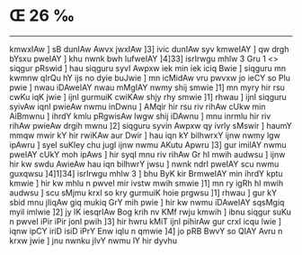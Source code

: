 # Œ 26 ‰
---
kmwxIAw ] sB dunIAw Awvx jwxIAw ]3] ivic dunIAw syv kmweIAY ]
qw drgh bYsxu pweIAY ] khu nwnk bwh lufweIAY ]4]33]
isrIrwgu mhlw 3 Gru 1
<> siqgur pRswid ]
hau siqguru syvI Awpxw iek min iek iciq Bwie ] siqguru
mn kwmnw qIrQu hY ijs no dyie buJwie ] mn icMidAw vru pwvxw jo ieCY so
Plu pwie ] nwau iDAweIAY nwau mMgIAY nwmy shij smwie ]1] mn myry hir
rsu cwKu iqK jwie ] ijnI gurmuiK cwiKAw shjy rhy smwie ]1] rhwau ]
ijnI siqguru syivAw iqnI pwieAw nwmu inDwnu ] AMqir hir rsu riv
rihAw cUkw min AiBmwnu ] ihrdY kmlu pRgwisAw lwgw shij iDAwnu ]
mnu inrmlu hir riv rihAw pwieAw drgih mwnu ]2] siqguru syvin
Awpxw qy ivrly sMswir ] haumY mmqw mwir kY hir rwiKAw aur Dwir ] hau
iqn kY bilhwrxY ijnw nwmy lgw ipAwru ] syeI suKIey chu jugI ijnw nwmu
AKutu Apwru ]3] gur imilAY nwmu pweIAY cUkY moh ipAws ] hir syqI mnu
riv rihAw Gr hI mwih audwsu ] ijnw hir kw swdu AwieAw hau iqn
bilhwrY jwsu ] nwnk ndrI pweIAY scu nwmu guxqwsu ]4]1]34] isrIrwgu
mhlw 3 ] bhu ByK kir BrmweIAY min ihrdY kptu kmwie ] hir kw mhlu
n pwveI mir ivstw mwih smwie ]1] mn ry igRh hI mwih audwsu ] scu
sMjmu krxI so kry gurmuiK hoie prgwsu ]1] rhwau ] gur kY sbid mnu
jIiqAw giq mukiq GrY mih pwie ] hir kw nwmu iDAweIAY sqsMgiq myil
imlwie ]2] jy lK iesqrIAw Bog krih nv KMf rwju kmwih ] ibnu
siqgur suKu n pwveI iPir iPir jonI pwih ]3] hir hwru kMiT ijnI
pihirAw gur crxI icqu lwie ] iqnw ipCY iriD isiD iPrY Enw iqlu n
qmwie ]4] jo pRB BwvY so QIAY Avru n krxw jwie ] jnu nwnku jIvY nwmu
lY hir dyvhu
####
